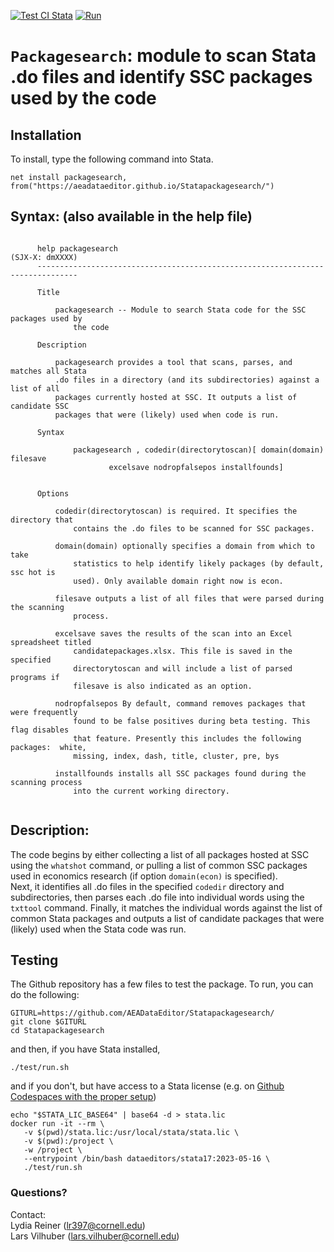 [![Test CI Stata](https://github.com/AEADataEditor/Statapackagesearch/actions/workflows/test.yml/badge.svg)](https://github.com/AEADataEditor/Statapackagesearch/actions/workflows/test.yml)
[![Run](https://github.com/AEADataEditor/Statapackagesearch/actions/workflows/test.yml/badge.svg?event=workflow_run)](https://github.com/AEADataEditor/Statapackagesearch/actions/workflows/test.yml)


# `Packagesearch`: module to scan Stata .do files and identify SSC packages used by the code

## Installation
To install, type the following command into Stata. 

```
net install packagesearch, from("https://aeadataeditor.github.io/Statapackagesearch/")
```

## Syntax: (also available in the help file)

```{stata}

      help packagesearch                                              (SJX-X: dmXXXX)
      -------------------------------------------------------------------------------
      
      Title
      
          packagesearch -- Module to search Stata code for the SSC packages used by
              the code
      
      Description
      
          packagesearch provides a tool that scans, parses, and matches all Stata
          .do files in a directory (and its subdirectories) against a list of all
          packages currently hosted at SSC. It outputs a list of candidate SSC
          packages that were (likely) used when code is run.
      
      Syntax
      
              packagesearch , codedir(directorytoscan)[ domain(domain) filesave
                      excelsave nodropfalsepos installfounds]
      
      
      Options
      
          codedir(directorytoscan) is required. It specifies the directory that
              contains the .do files to be scanned for SSC packages.
      
          domain(domain) optionally specifies a domain from which to take
              statistics to help identify likely packages (by default, ssc hot is
              used). Only available domain right now is econ.
      
          filesave outputs a list of all files that were parsed during the scanning
              process.
      
          excelsave saves the results of the scan into an Excel spreadsheet titled
              candidatepackages.xlsx. This file is saved in the specified
              directorytoscan and will include a list of parsed programs if
              filesave is also indicated as an option.
      
          nodropfalsepos By default, command removes packages that were frequently
              found to be false positives during beta testing. This flag disables
              that feature. Presently this includes the following packages:  white,
              missing, index, dash, title, cluster, pre, bys
      
          installfounds installs all SSC packages found during the scanning process
              into the current working directory.
      
```




## Description:

The code begins by either collecting a list of all packages hosted at SSC using the `whatshot` command, or pulling a list of common SSC packages used in economics research (if option `domain(econ)` is specified).   
Next, it identifies all .do files in the specified `codedir` directory and subdirectories, then parses each .do file into individual words using the `txttool` command. 
Finally, it matches the individual words against the list of common Stata packages and outputs a list of candidate packages that were (likely) used when the Stata code was run.  

## Testing

The Github repository has a few files to test the package. To run, you can do the following:

```{bash}
GITURL=https://github.com/AEADataEditor/Statapackagesearch/
git clone $GITURL
cd Statapackagesearch
```

and then, if you have Stata installed,

```{bash}
./test/run.sh
```

and if you don't, but have access to a Stata license (e.g. on [Github Codespaces with the proper setup](https://github.com/labordynamicsinstitute/codespaces-stata-skeleton))
    
```{bash}
echo "$STATA_LIC_BASE64" | base64 -d > stata.lic
docker run -it --rm \
   -v $(pwd)/stata.lic:/usr/local/stata/stata.lic \
   -v $(pwd):/project \
   -w /project \
   --entrypoint /bin/bash dataeditors/stata17:2023-05-16 \
   ./test/run.sh
```

### Questions?

Contact:   
Lydia Reiner (lr397@cornell.edu)  
Lars Vilhuber (lars.vilhuber@cornell.edu)



